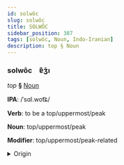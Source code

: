 ```yaml
---
id: solwôc
slug: solwôc
title: SOLWÔC
sidebar_position: 387
tags: [solwôc, Noun, Indo-Iranian]
description: top § Noun
---
```


### solwôc&emsp;<span kind="abugida">ɐ͊ʒ̄ı</span>

*top* **§** [Noun](../../tags/Noun)

**IPA**: /ˈsɑl.wot͡ɕ/

**Verb**: to be a top/uppermost/peak

**Noun**: top/uppermost/peak

**Modifier**: top/uppermost/peak-related

<details>
    <summary>Origin</summary>
    Hindi सर्वोच्च sarvocc [sɐɾ.ʋoː(t̚)t͡ʃ]<br/>
    <em>Indo-Iranian Language Family</em>
</details>